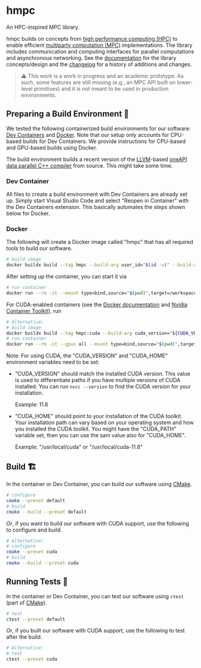 # hmpc

An HPC-inspired MPC library.

hmpc builds on concepts from [high performance computing (HPC)](docs/README.md#high-performance-computing) to enable efficient [multiparty computation (MPC)](docs/README.md#multiparty-computation) implementations.
The library includes communication and computing interfaces for parallel computations and asynchronous networking.
See the [documentation](docs/README.md) for the library concepts/design and the [changelog](CHANGELOG.md) for a history of additions and changes.

> ⚠️ This work is a work in progress and an academic prototype.
As such, some features are still missing (e.g., an MPC API built on lower-level primitives) and it is not meant to be used in production environments.


## Preparing a Build Environment 🧰

We tested the following containerized build environments for our software:
[Dev Containers](https://code.visualstudio.com/docs/devcontainers/tutorial) and
[Docker](https://www.docker.com/).
Note that our setup only accounts for CPU-based builds for Dev Containers.
We provide instructions for CPU-based and GPU-based builds using Docker.

The build environment builds a recent version of the [LLVM](https://llvm.org/)-based [oneAPI data parallel C++ compiler](https://github.com/intel/llvm) from source.
This might take some time.


### Dev Container

All files to create a build environment with Dev Containers are already set up.
Simply start Visual Studio Code and select "Reopen in Container" with the Dev Containers extension.
This basically automates the steps shown below for Docker.


### Docker

The following will create a Docker image called "hmpc" that has all required tools to build our software.

```bash
# build image
docker buildx build --tag hmpc --build-arg user_id="$(id -u)" --build-arg group_id="$(id -g)" --file .devcontainer/Containerfile .
```
After setting up the container, you can start it via
```bash
# run container
docker run --rm -it --mount type=bind,source="$(pwd)",target=/workspaces/hmpc hmpc
```

For CUDA-enabled containers (see the [Docker documentation](https://docs.docker.com/config/containers/resource_constraints/#gpu) and [Nvidia Container Toolkit](https://docs.nvidia.com/datacenter/cloud-native/container-toolkit/latest/install-guide.html)), run
```bash
# Alternative:
# build image
docker buildx build --tag hmpc:cuda --build-arg cuda_version="${CUDA_VERSION:?}" --build-arg user_id="$(id -u)" --build-arg group_id="$(id -g)" --build-context cuda="${CUDA_HOME:?}" --file .devcontainer/cuda/Containerfile .
# run container
docker run --rm -it --gpus all --mount type=bind,source="$(pwd)",target=/workspaces/hmpc --mount type=bind,source="${CUDA_HOME:?}",target="/opt/cuda-${CUDA_VERSION:?}" hmpc:cuda
```

Note:
For using CUDA, the "CUDA_VERSION" and "CUDA_HOME" environment variables need to be set:

- "CUDA_VERSION" should match the installed CUDA version.
    This value is used to differentiate paths if you have multiple versions of CUDA installed.
    You can run `nvcc --version` to find the CUDA version for your installation.

    Example: 11.6

- "CUDA_HOME" should point to your installation of the CUDA toolkit.
    Your installation path can vary based on your operating system and how you installed the CUDA toolkit.
    You might have the "CUDA_PATH" variable set, then you can use the sam value also for "CUDA_HOME".

    Example: "/usr/local/cuda" or "/usr/local/cuda-11.6"


## Build 🏗

In the container or Dev Container, you can build our software using [CMake](https://cmake.org/).

```bash
# configure
cmake --preset default
# build
cmake --build --preset default
```

*Or*, if you want to build our software with CUDA support, use the following to configure and build.

```bash
# Alternative:
# configure
cmake --preset cuda
# build
cmake --build --preset cuda
```


## Running Tests 🧪

In the container or Dev Container, you can test our software using `ctest` (part of [CMake](https://cmake.org/)).

```bash
# test
ctest --preset default
```

*Or*, if you built our software with CUDA support, use the following to test after the build.

```bash
# Alternative:
# test
ctest --preset cuda
```
